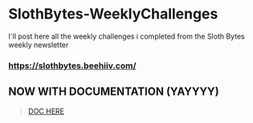 # SlothBytes-WeeklyChallenges
I´ll post here all the weekly challenges i completed from the Sloth Bytes weekly newsletter

### https://slothbytes.beehiiv.com/

## NOW WITH DOCUMENTATION (YAYYYY)
  > [DOC HERE](https://francobernar.com.ar/SlothBytes-WeeklyChallenges/)
